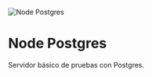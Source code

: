 ![Node Postgres](https://i.imgur.com/G9fAQuY.png)
# Node Postgres
Servidor básico de pruebas con Postgres.
